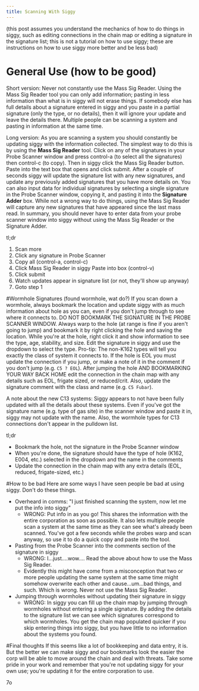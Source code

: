 ```yaml
---
title: Scanning With Siggy
---
```


(this post assumes you understand the mechanics of how to do things in siggy, such as editing connections in the chain map or editing a signature in the signature list; this is not a tutorial on how to use siggy; these are instructions on how to use siggy more better and be less bad)

# General Use (how to be good)

Short version: Never not constantly use the Mass Sig Reader. Using the Mass Sig Reader tool you can only add information; pasting in less information than what is in siggy will not erase things. If somebody else has full details about a signature entered in siggy and you paste in a partial signature (only the type, or no details), then it will ignore your update and leave the details there. Multiple people can be scanning a system and pasting in information at the same time.

Long version: As you are scanning a system you should constantly be updating siggy with the information collected. The simplest way to do this is by using the **Mass Sig Reader** tool. Click on any of the signatures in your Probe Scanner window and press control-a (to select all the signatures) then control-c (to copy). Then in siggy click the Mass Sig Reader button. Paste into the text box that opens and click submit. After a couple of seconds siggy will update the signature list with any new signatures, and update any previously added signatures that you have more details on. You can also input data for individual signatures by selecting a single signature in the Probe Scanner window, copying it, and pasting it into the **Signature Adder** box. While not a wrong way to do things, using the Mass Sig Reader will capture any new signatures that have appeared since the last mass read. In summary, you should never have to enter data from your probe scanner window into siggy without using the Mass Sig Reader or the Signature Adder.

tl;dr

 1. Scan more
 2. Click any signature in Probe Scanner
 3. Copy all (control-a, control-c)
 4. Click Mass Sig Reader in siggy Paste into box (control-v)
 5. Click submit
 6. Watch updates appear in signature list (or not, they'll show up anyway)
 7. Goto step 1

#Wormhole Signatures (found wormhole, wat do?)
If you scan down a wormhole, always bookmark the location and update siggy with as much information about hole as you can, even if you don't jump through to see where it connects to. DO NOT BOOKMARK THE SIGNATURE IN THE PROBE SCANNER WINDOW. Always warp to the hole (at range is fine if you aren't going to jump) and bookmark it by right clicking the hole and saving the location. While you're at the hole, right click it and show information to see the type, age, stability, and size. Edit the signature in siggy and use the dropdown to select the type. Pro-tip: The non-K162 types will tell you exactly the class of system it connects to. If the hole is EOL you must update the connection if you jump, or make a note of it in the comment if you don't jump (e.g. `C5 ? EOL`). After jumping the hole AND BOOKMARKING YOUR WAY BACK HOME edit the connection in the chain map with any details such as EOL, frigate sized, or reduced/crit. Also, update the signature comment with the class and name (e.g. `C5 Fubar`).

A note about the new C13 systems: Siggy appears to not have been fully updated with all the details about these systems. Even if you've got the signature name (e.g. type of gas site) in the scanner window and paste it in, siggy may not update with the name. Also, the wormhole types for C13 connections don't appear in the pulldown list.

tl;dr

* Bookmark the hole, not the signature in the Probe Scanner window
* When you're done, the signature should have the type of hole (K162, E004, etc.) selected in the dropdown and the name in the comments
* Update the connection in the chain map with any extra details (EOL, reduced, frigate-sized, etc.)

#How to be bad
Here are some ways I have seen people be bad at using siggy. Don't do these things.

* Overheard in comms: "I just finished scanning the system, now let me put the info into siggy"
    * WRONG: Put info in as you go! This shares the information with the entire corporation as soon as possible. It also lets multiple people scan a system at the same time as they can see what's already been scanned. You've got a few seconds while the probes warp and scan anyway, so use it to do a quick copy and paste into the tool.
* Pasting from the Probe Scanner into the comments section of the signature in siggy
  * WRONG: I...just....wow.... Read the above about how to use the Mass Sig Reader.
   * Evidently this might have come from a misconception that two or more people updating the same system at the same time might somehow overwrite each other and cause...um...bad things, and such. Which is wrong. Never not use the Mass Sig Reader.
* Jumping through wormholes without updating their signature in siggy
  * WRONG: In siggy you can fill up the chain map by jumping through wormholes without entering a single signature. By adding the details to the signature list we can see which signatures correspond to which wormholes. You get the chain map populated quicker if you skip entering things into siggy, but you have little to no information about the systems you found.

#Final thoughts
If this seems like a lot of bookkeeping and data entry, it is. But the better we can make siggy and our bookmarks look the easier the corp will be able to move around the chain and deal with threats. Take some pride in your work and remember that you're not updating siggy for your own use; you're updating it for the entire corporation to use.

7o
